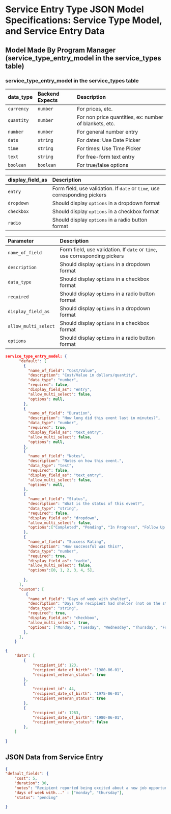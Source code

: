 # Service Entry Type JSON Model Specifications: Service Type Model, and Service Entry Data

## Model Made By Program Manager (service_type_entry_model in the service_types table)

### service_type_entry_model in the service_types table

| data_type | Backend Expects | Description                                           |
| :-------- | :-------------- | :---------------------------------------------------- |
| `currency`| `number`        | For prices, etc.                                      |
| `quantity`| `number`        | For non price quantities, ex: number of blankets, etc.|
| `number`  | `number`        | For general number entry                              |
| `date`    | `string`        | For dates: Use Date Picker                            |
| `time`    | `string`        | For times: Use Time Picker                            |
| `text`    | `string`        | For free-form text entry                              |
| `boolean` | `boolean`       | For true/false options                                |

| display_field_as | Description                                                                 |
| :--------------- | :-------------------------------------------------------------------------- |
| `entry`          | Form field, use validation. If `date` or `time`, use corresponding pickers  |
| `dropdown`       | Should display `options` in a dropdown format                               |
| `checkbox`       | Should display `options` in a checkbox format                               |
| `radio`          | Should display `options` in a radio button format                           |


| Parameter        | Description                                                                 |
| :--------------- | :-------------------------------------------------------------------------- |
| `name_of_field`          | Form field, use validation. If `date` or `time`, use corresponding pickers  |
| `description`       | Should display `options` in a dropdown format                               |
| `data_type`       | Should display `options` in a checkbox format                               |
| `required`          | Should display `options` in a radio button format                           |
| `display_field_as`       | Should display `options` in a dropdown format                               |
| `allow_multi_select`       | Should display `options` in a checkbox format                               |
| `options`          | Should display `options` in a radio button format                           |


```json
service_type_entry_model: {
      "default": [
        {
          "name_of_field": "Cost/Value",
          "description": "Cost/Value in dollars/quantity",
          "data_type": "number",
          "required": false,
          "display_field_as": "entry",
          "allow_multi_select": false,
          "options": null,
        },
        {
          "name_of_field": "Duration",
          "description": "How long did this event last in minutes?",
          "data_type": "number",
          "required": true,
          "display_field_as": "text_entry",
          "allow_multi_select": false,
          "options": null,
        },
        {
          "name_of_field": "Notes",
          "description": "Notes on how this event.",
          "data_type": "test",
          "required": false,
          "display_field_as": "text_entry",
          "allow_multi_select": false,
          "options": null,
        },
        {
          "name_of_field": "Status",
          "description": "What is the status of this event?",
          "data_type": "string",
          "required": false,
          "display_field_as": "dropdown",
          "allow_multi_select": false,
          "options":["Completed", "Pending", "In Progress", "Follow Up Required"] ,
        },
        {
          "name_of_field": "Success Rating",
          "description": "How successful was this?",
          "data_type": "number",
          "required": true,
          "display_field_as": "radio",
          "allow_multi_select": false,
          "options":[0, 1, 2, 3, 4, 5],
          
        },
      ],
      "custom": [
         {
          "name_of_field": "Days of week with shelter",
          "description": "Days the recipient had shelter (not on the street)",
          "data_type": "string",
          "required": true,
          "display_field_as": "checkbox",
          "allow_multi_select": true,
          "options": ["Monday", "Tuesday", "Wednesday", "Thursday", "Friday", "Saturday", "Sunday"],
        },
      ],
    }

```
```json
{
    "data": [
        {
            "recipient_id": 123,
            "recipient_date_of_birth": "1980-06-01",
            "recipient_veteran_status": true
        },
        {
            "recipient_id": 44,
            "recipient_date_of_birth": "1975-06-01",
            "recipient_veteran_status": true
        },
        {
            "recipient_id": 1263,
            "recipient_date_of_birth": "1980-06-01",
            "recipient_veteran_status": false
        },
    ]
    
}
```
## JSON Data from Service Entry
```json
{
"default_fields": {
    "cost": 5,
    "duration": 30,
    "notes": "Recipient reported being excited about a new job opportunity",
    "days of week with..." : ["monday", "thursday"],
    "status": "pending"

}

```